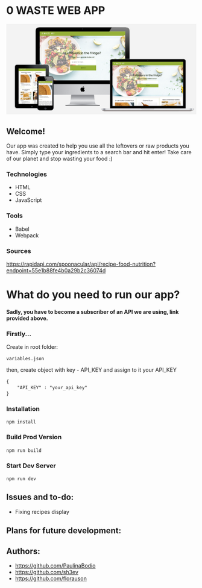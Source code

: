 # 0 WASTE WEB APP

![Screenshot](app-screenshots.png)

## Welcome!
Our app was created to help you use all the leftovers or raw products you have. Simply type your ingredients to a search bar and hit enter! Take care of our planet and stop wasting your food :) 

### Technologies
* HTML
* CSS
* JavaScript

### Tools
* Babel
* Webpack

### Sources
https://rapidapi.com/spoonacular/api/recipe-food-nutrition?endpoint=55e1b88fe4b0a29b2c36074d

# What do you need to run our app?

#### Sadly, you have to become a subscriber of an API we are using, link provided above.

### Firstly... 
Create in root folder:
```
variables.json
```
then, create object with key - API_KEY and assign to it your API_KEY

```
{
    "API_KEY" : "your_api_key" 
}
```
### Installation

```
npm install
```

### Build Prod Version

```
npm run build
```

### Start Dev Server

```
npm run dev
```

## Issues and to-do:
* Fixing recipes display
## Plans for future development:

## Authors:
* https://github.com/PaulinaBodio
* https://github.com/sh3ev
* https://github.com/florauson
